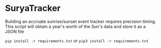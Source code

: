 # SuryaTracker

Building an accruate sunrise/sunset event tracker requires precision timing. This script will obtain a year's worth of the Sun's data and store it as a JSON file

`pip install -r requirements.txt` or `pip3 install -r requirements.txt`